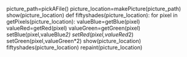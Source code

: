 picture_path=pickAFile()
picture_location=makePicture(picture_path)
show(picture_location)
def fiftyshades(picture_location):
 for pixel in getPixels(picture_location):
  valueBlue=getBlue(pixel)
  valueRed=getRed(pixel)
  valueGreen=getGreen(pixel)
  setBlue(pixel,valueBlue*2)
  setRed(pixel,valueRed*2)
  setGreen(pixel,valueGreen*2)
 show(picture_location)
fiftyshades(picture_location)
repaint(picture_location)
  
